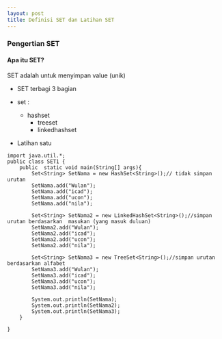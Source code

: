 ```yaml
---
layout: post
title: Definisi SET dan Latihan SET
---
```


### Pengertian SET
#### Apa itu SET?

SET adalah untuk menyimpan value (unik)

* SET terbagi 3 bagian 

* set :
    - hashset 
		- treeset
		- linkedhashset
    
    
* Latihan satu 

```
import java.util.*;
public class SET1 {
    public  static void main(String[] args){
        Set<String> SetNama = new HashSet<String>();// tidak simpan urutan
        SetNama.add("Wulan");
        SetNama.add("icad");
        SetNama.add("ucon");
        SetNama.add("nila");

        Set<String> SetNama2 = new LinkedHashSet<String>();//simpan urutan berdasarkan  masukan (yang masuk duluan)
        SetNama2.add("Wulan");
        SetNama2.add("icad");
        SetNama2.add("ucon");
        SetNama2.add("nila");

        Set<String> SetNama3 = new TreeSet<String>();//simpan urutan berdasarkan alfabet
        SetNama3.add("Wulan");
        SetNama3.add("icad");
        SetNama3.add("ucon");
        SetNama3.add("nila");

        System.out.println(SetNama);
        System.out.println(SetNama2);
        System.out.println(SetNama3);
    }

}

```

